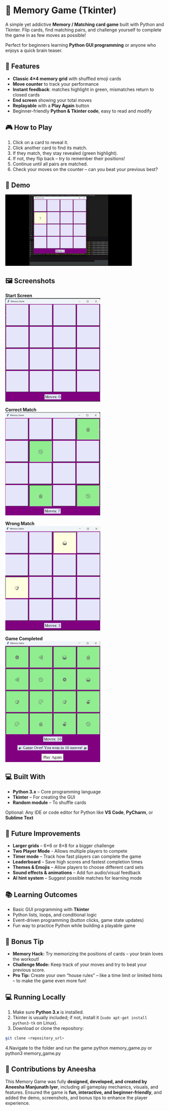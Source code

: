 # 🧠 Memory Game (Tkinter)

A simple yet addictive **Memory / Matching card game** built with Python and Tkinter. Flip cards, find matching pairs, and challenge yourself to complete the game in as few moves as possible!  

Perfect for beginners learning **Python GUI programming** or anyone who enjoys a quick brain teaser.  


## 🌟 Features

- **Classic 4×4 memory grid** with shuffled emoji cards  
- **Move counter** to track your performance  
- **Instant feedback**: matches highlight in green, mismatches return to closed cards  
- **End screen** showing your total moves  
- **Replayable** with a **Play Again** button  
- Beginner-friendly **Python & Tkinter code**, easy to read and modify
  

## 🎮 How to Play

1. Click on a card to reveal it.  
2. Click another card to find its match.  
3. If they match, they stay revealed (green highlight).  
4. If not, they flip back – try to remember their positions!  
5. Continue until all pairs are matched.  
6. Check your moves on the counter – can you beat your previous best?
   

## 🎥 Demo

![Game demo](Screenshots/Demo_game.gif)  


## 🖼 Screenshots

**Start Screen**  
<img src="Screenshots/Start.png" width="300">

**Correct Match**  
<img src="Screenshots/Match.png" width="300">

**Wrong Match**  
<img src="Screenshots/Wrongmatch.png" width="300">

**Game Completed**  
<img src="Screenshots/Finish.png" width="300">


## 💻 Built With

- **Python 3.x** – Core programming language  
- **Tkinter** – For creating the GUI  
- **Random module** – To shuffle cards  

Optional: Any IDE or code editor for Python like **VS Code**, **PyCharm**, or **Sublime Text**  


## 🔮 Future Improvements

- **Larger grids** – 6×6 or 8×8 for a bigger challenge
- **Two Player Mode** - Allows multiple players to compete
- **Timer mode** – Track how fast players can complete the game  
- **Leaderboard** – Save high scores and fastest completion times  
- **Themes & Emojis** – Allow players to choose different card sets  
- **Sound effects & animations** – Add fun audio/visual feedback  
- **AI hint system** – Suggest possible matches for learning mode  


## 📚 Learning Outcomes

- Basic GUI programming with **Tkinter**  
- Python lists, loops, and conditional logic  
- Event-driven programming (button clicks, game state updates)  
- Fun way to practice Python while building a playable game


## 🎁 Bonus Tip

- **Memory Hack:** Try memorizing the positions of cards – your brain loves the workout!  
- **Challenge Mode:** Keep track of your moves and try to beat your previous score.  
- **Pro Tip:** Create your own “house rules” – like a time limit or limited hints – to make the game even more fun!


## 💻 Running Locally

1. Make sure **Python 3.x** is installed.  
2. Tkinter is usually included; if not, install it (`sudo apt-get install python3-tk` on Linux).  
3. Download or clone the repository:  
```bash 
git clone <repository_url> 
```
4.Navigate to the folder and run the game
python memory_game.py
 or
python3 memory_game.py

## 🤝 Contributions by Aneesha

This Memory Game was fully **designed, developed, and created by Aneesha Manjunath Iyer**, including all gameplay mechanics, visuals, and features. Ensured the game is **fun, interactive, and beginner-friendly**, and added the demo, screenshots, and bonus tips to enhance the player experience.  

  
